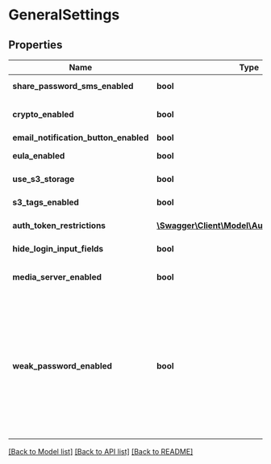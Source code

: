 # GeneralSettings

## Properties
Name | Type | Description | Notes
------------ | ------------- | ------------- | -------------
**share_password_sms_enabled** | **bool** | Allow sending of share passwords via SMS | [optional] 
**crypto_enabled** | **bool** | Activation status of client-side encryption. Can only be enabled once; disabling is not possible. | [optional] 
**email_notification_button_enabled** | **bool** | Enable email notification button | [optional] 
**eula_enabled** | **bool** | Each user has to confirm the EULA at first login. | [optional] 
**use_s3_storage** | **bool** | Defines if S3 is used as storage backend | [optional] 
**s3_tags_enabled** | **bool** | Defines if S3 tags are enabled  [Since version 4.9.0] | [optional] 
**auth_token_restrictions** | [**\Swagger\Client\Model\AuthTokenRestrictions**](AuthTokenRestrictions.md) | Defines OAuth token restrictions  [Since version 4.13.0] | [optional] 
**hide_login_input_fields** | **bool** | Defines if login fields should be hidden  [Since version 4.13.0] | [optional] 
**media_server_enabled** | **bool** | &#x60;DEPRECATED&#x60;: Is media server enabled?  [Deprecated since version 4.12.0] | [optional] 
**weak_password_enabled** | **bool** | &#x60;DEPRECATED&#x60;: Allow weak password * A weak password has to fulfill the following criteria:    * is at least 8 characters long    * contains letters and numbers * A strong password has to fulfill the following criteria in addition:    * contains at least one special character    * contains upper and lower case characters Please use &#x60;GET /system/config/policies/passwords&#x60; API to get configured password policies.  [Deprecated since version 4.14.0] | [optional] 

[[Back to Model list]](../README.md#documentation-for-models) [[Back to API list]](../README.md#documentation-for-api-endpoints) [[Back to README]](../README.md)


